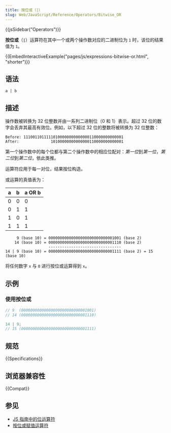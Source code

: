 ```yaml
---
title: 按位或（|）
slug: Web/JavaScript/Reference/Operators/Bitwise_OR
---
```


{{jsSidebar("Operators")}}

**按位或**（**`|`**）运算符在其中一个或两个操作数对应的二进制位为 `1` 时，该位的结果值为 `1`。

{{EmbedInteractiveExample("pages/js/expressions-bitwise-or.html", "shorter")}}

## 语法

```js-nolint
a | b
```

## 描述

操作数被转换为 32 位整数并由一系列二进制位（0 和 1）表示。超过 32 位的数字会丢弃其最高有效位。例如，以下超过 32 位的整数将被转换为 32 位整数：

```
Before: 11100110111110100000000000000110000000000001
After:              10100000000000000110000000000001
```

第一个操作数中的每个位都与第二个操作数中的相应位配对：*第一位*到*第一位*，*第二位*到*第二位*，依此类推。

运算符应用于每一对位，结果按位构造。

或运算的真值表为：

| a   | b   | a OR b |
| --- | --- | ------ |
| 0   | 0   | 0      |
| 0   | 1   | 1      |
| 1   | 0   | 1      |
| 1   | 1   | 1      |

```
     9 (base 10) = 00000000000000000000000000001001 (base 2)
    14 (base 10) = 00000000000000000000000000001110 (base 2)
                   --------------------------------
14 | 9 (base 10) = 00000000000000000000000000001111 (base 2) = 15 (base 10)
```

将任何数字 `x` 与 `0` 进行按位或运算得到 `x`。

## 示例

### 使用按位或

```js
// 9  (00000000000000000000000000001001)
// 14 (00000000000000000000000000001110)

14 | 9;
// 15 (00000000000000000000000000001111)
```

## 规范

{{Specifications}}

## 浏览器兼容性

{{Compat}}

## 参见

- [JS 指南中的位运算符](/zh-CN/docs/Web/JavaScript/Guide/Expressions_and_operators#位运算符)
- [按位或赋值运算符](/zh-CN/docs/Web/JavaScript/Reference/Operators/Bitwise_OR_assignment)
